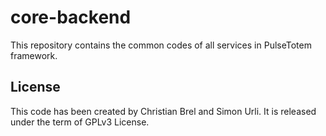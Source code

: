 # core-backend

This repository contains the common codes of all services in PulseTotem framework.

## License

This code has been created by Christian Brel and Simon Urli. It is released under the term of GPLv3 License. 